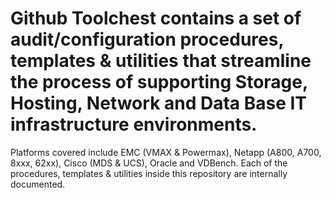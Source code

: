 # Github Toolchest contains a set of audit/configuration procedures, templates & utilities that streamline the process of supporting Storage, Hosting, Network and Data Base IT infrastructure environments.  
Platforms covered include EMC (VMAX & Powermax), Netapp (A800, A700, 8xxx, 62xx), Cisco (MDS & UCS), Oracle and VDBench.
Each of the procedures, templates & utilities inside this repository are internally documented.
